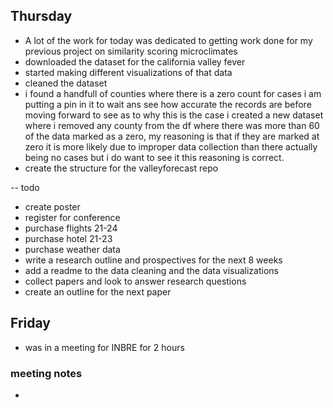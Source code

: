 ## Thursday
- A lot of the work for today was dedicated to getting work done for my previous project on similarity scoring microclimates
- downloaded the dataset for the california valley fever 
- started making different visualizations of that data 
- cleaned the dataset 
- i found a handfull of counties where there is a zero count for cases i am putting a pin in it to wait ans see how accurate the records are before moving forward to see as to why this is the case i created a new dataset where i removed any county from the df where there was more than 60 of the data marked as a zero, my reasoning is that if they are marked at zero it is more likely due to improper data collection than there actually being no cases but i do want to see it this reasoning is correct. 
- create the structure for the valleyforecast repo

-- todo
- create poster 
- register for conference
- purchase flights 21-24
- purchase hotel 21-23
- purchase weather data
- write a research outline and prospectives for the next 8 weeks 
- add a readme to the data cleaning and the data visualizations
- collect papers and look to answer research questions
- create an outline for the next paper

## Friday 

- was in a meeting for INBRE for 2 hours

###  meeting notes
- 